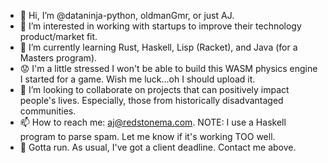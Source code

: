 - 👋 Hi, I’m @dataninja-python, oldmanGmr, or just AJ.
- 👀 I’m interested in working with startups to improve their technology product/market fit.
- 🌱 I’m currently learning Rust, Haskell, Lisp (Racket), and Java (for a Masters program).
- :worried: I'm a little stressed I won't be able to build this WASM physics engine I started for a game. Wish me luck...oh I should upload it.
- 💞️ I’m looking to collaborate on projects that can positively impact people's lives. Especially, those from historically disadvantaged communities.
- 📫 How to reach me: aj@redstonema.com. NOTE: I use a Haskell program to parse spam. Let me know if it's working TOO well.
- :dash: Gotta run. As usual, I've got a client deadline. Contact me above.
